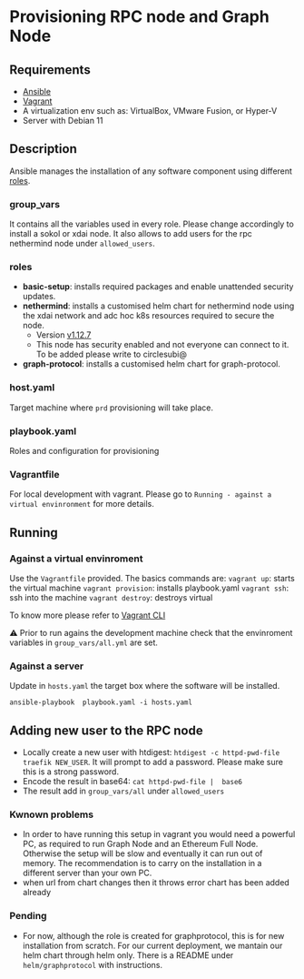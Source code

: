 # Provisioning RPC node and Graph Node

## Requirements
- [Ansible](https://www.ansible.com/)
- [Vagrant](https://www.vagrantup.com/downloads)
- A virtualization env such as: VirtualBox, VMware Fusion, or Hyper-V
- Server with Debian 11

## Description
Ansible manages the installation of any software component using different [roles](https://docs.ansible.com/ansible/latest/user_guide/playbooks_reuse_roles.html#roles).

### group_vars
It contains all the variables used in every role. Please change accordingly to install a sokol or xdai node. 
It also allows to add users for the rpc nethermind node under `allowed_users`.

### roles
- **basic-setup**: installs required packages and enable unattended security updates. 
- **nethermind**: installs a customised helm chart for nethermind node using the xdai network and adc hoc k8s resources required to secure the node. 
    - Version  [v1.12.7](https://github.com/NethermindEth/nethermind/releases/tag/1.12.7)
    - This node has security enabled and not everyone can connect to it. To be added please write to circlesubi@
- **graph-protocol**: installs a customised helm chart for graph-protocol. 

### host.yaml
Target machine where `prd` provisioning will take place. 

### playbook.yaml
Roles and configuration for provisioning 

### Vagrantfile
For local development with vagrant. Please go to `Running - against a virtual envinronment` for more details. 

## Running 

### Against a virtual envinroment 
Use the `Vagrantfile` provided. The basics commands are:
`vagrant up`: starts the virtual machine 
`vagrant provision`: installs playbook.yaml
`vagrant ssh`: ssh into the machine
`vagrant destroy`: destroys virtual

To know more please refer to [Vagrant CLI](https://www.vagrantup.com/docs/cli)

⚠️ Prior to run agains the development machine check that the envinroment variables in `group_vars/all.yml` are set. 

### Against a server 
Update in `hosts.yaml` the target box where the software will be installed. 

```ansible-playbook  playbook.yaml -i hosts.yaml ```

## Adding new user to the RPC node 
- Locally create a new user  with htdigest: `htdigest -c httpd-pwd-file traefik NEW_USER`. It will prompt to add a password. Please make sure this is a strong password. 
- Encode the result in base64: `cat httpd-pwd-file |  base6` 
- The result add in `group_vars/all` under `allowed_users`

### Kwnown problems
- In order to have running this setup in vagrant you would need a powerful PC, as required to run Graph Node and an Ethereum Full Node. Otherwise the setup will be slow and eventually it can run out of memory. The recommendation is to carry on the installation in a different server than your own PC. 
- when url from chart changes then it throws error chart has been added already

### Pending 
- For now, although the role is created for graphprotocol, this is for new installation from scratch. For our current deployment, we mantain our helm chart through helm only. There is a README under `helm/graphprotocol` with instructions. 
